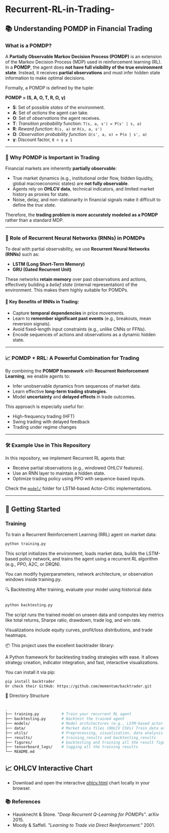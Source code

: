 # Recurrent-RL-in-Trading-

## 📚 Understanding POMDP in Financial Trading

### What is a POMDP?

A **Partially Observable Markov Decision Process (POMDP)** is an extension of the Markov Decision Process (MDP) used in reinforcement learning (RL). In a **POMDP**, the agent does **not have full visibility of the true environment state**. Instead, it receives **partial observations** and must infer hidden state information to make optimal decisions.

Formally, a POMDP is defined by the tuple:

**POMDP = (S, A, O, T, R, Ω, γ)**

- **S**: Set of possible *states* of the environment.
- **A**: Set of *actions* the agent can take.
- **O**: Set of *observations* the agent receives.
- **T**: *Transition probability* function: `T(s, a, s') = P(s' | s, a)`
- **R**: *Reward function*: `R(s, a)` or `R(s, a, s')`
- **Ω**: *Observation probability function*: `Ω(s', a, o) = P(o | s', a)`
- **γ**: Discount factor, `0 < γ ≤ 1`

---

### 🤖 Why POMDP is Important in Trading

Financial markets are inherently **partially observable**:
- True market dynamics (e.g., institutional order flow, hidden liquidity, global macroeconomic states) are **not fully observable**.
- Agents rely on **OHLCV data**, technical indicators, and limited market history as proxies for state.
- Noise, delay, and non-stationarity in financial signals make it difficult to define the *true state*.

Therefore, the **trading problem is more accurately modeled as a POMDP** rather than a standard MDP.

---

### 🔁 Role of Recurrent Neural Networks (RNNs) in POMDPs

To deal with partial observability, we use **Recurrent Neural Networks (RNNs)** such as:
- **LSTM (Long Short-Term Memory)**
- **GRU (Gated Recurrent Unit)**

These networks **retain memory** over past observations and actions, effectively building a *belief state* (internal representation) of the environment. This makes them highly suitable for POMDPs.

#### 🔑 Key Benefits of RNNs in Trading:
- Capture **temporal dependencies** in price movements.
- Learn to **remember significant past events** (e.g., breakouts, mean reversion signals).
- Avoid fixed-length input constraints (e.g., unlike CNNs or FFNs).
- Encode sequences of actions and observations as a dynamic hidden state.

---

### 📈 POMDP + RRL: A Powerful Combination for Trading

By combining the **POMDP framework** with **Recurrent Reinforcement Learning**, we enable agents to:
- Infer unobservable dynamics from sequences of market data.
- Learn effective **long-term trading strategies**.
- Model **uncertainty** and **delayed effects** in trade outcomes.

This approach is especially useful for:
- High-frequency trading (HFT)
- Swing trading with delayed feedback
- Trading under regime changes

---

### 🛠️ Example Use in This Repository

In this repository, we implement Recurrent RL agents that:
- Receive partial observations (e.g., windowed OHLCV features).
- Use an RNN layer to maintain a hidden state.
- Optimize trading policy using PPO with sequence-based inputs.

Check the [`model/`](./model) folder for LSTM-based Actor-Critic implementations.

---
## 🚀 Getting Started

###  Training

To train a Recurrent Reinforcement Learning (RRL) agent on market data:

```bash
python training.py
``` 
This script initializes the environment, loads market data, builds the LSTM-based policy network, and trains the agent using a recurrent RL algorithm (e.g., PPO, A2C, or DRQN).

You can modify hyperparameters, network architecture, or observation windows inside training.py.

🔍 Backtesting
After training, evaluate your model using historical data:

``` bash

python backtesting.py
```
The script runs the trained model on unseen data and computes key metrics like total returns, Sharpe ratio, drawdown, trade log, and win rate.

Visualizations include equity curves, profit/loss distributions, and trade heatmaps.

📦 This project uses the excellent backtrader library:

A Python framework for backtesting trading strategies with ease. It allows strategy creation, indicator integration, and fast, interactive visualizations.

You can install it via pip:

``` bash
pip install backtrader
Or check their GitHub: https://github.com/mementum/backtrader.git
```
📂 Directory Structure
``` bash

.
├── training.py          # Train your recurrent RL agent
├── backtesting.py       # Backtest the trained agent
├── models/              # Model architectures (e.g., LSTM-based actor-critic)
├── data/                # Market data files (OHLCV CSVs) Train_data and Test_data 
├── utils/               # Preprocessing, visualization, data analysis
├── results/             # training_results and backtesting_results
├── figures/             # backtesting and training all the result figures 
├── tensorboard_logs/    # logging all the training results
└── README.md
```

## 📈 OHLCV Interactive Chart

- Download and open the interactive [ohlcv.html](./figures/ohlcv_train_test_split.html) chart locally in your browser.


### 📚 References

- Hausknecht & Stone. *"Deep Recurrent Q-Learning for POMDPs"*. arXiv 2015.
- Moody & Saffell. *"Learning to Trade via Direct Reinforcement."* 2001.

